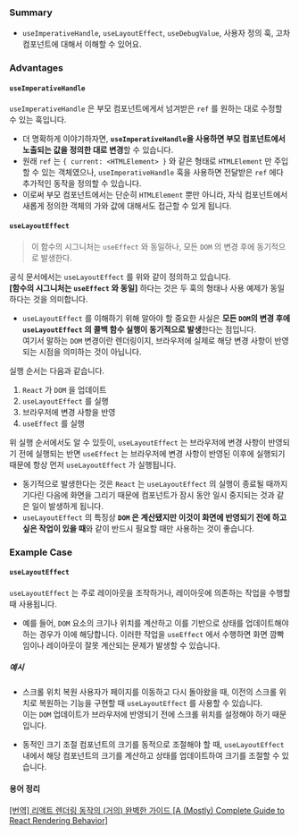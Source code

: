 ### Summary
- `useImperativeHandle`, `useLayoutEffect`, `useDebugValue`, 사용자 정의 훅, 고차 컴포넌트에 대해서 이해할 수 있어요.

### Advantages
#### `useImperativeHandle`
`useImperativeHandle` 은 부모 컴포넌트에게서 넘겨받은 `ref` 를 원하는 대로 수정할 수 있는 훅입니다. <br/>

- 더 명확하게 이야기하자면, <strong>`useImperativeHandle`을 사용하면 부모 컴포넌트에서 노출되는 값을 정의한 대로 변경</strong>할 수 있습니다.
- 원래 `ref` 는 `{ current: <HTMLElement> }` 와 같은 형태로 `HTMLElement` 만 주입할 수 있는 객체였으나, `useImperativeHandle` 훅을 사용하면 전달받은 `ref` 에다 추가적인 동작을 정의할 수 있습니다.
- 이로써 부모 컴포넌트에서는 단순히 `HTMLElement` 뿐만 아니라, 자식 컴포넌트에서 새롭게 정의한 객체의 가와 값에 대해서도 접근할 수 있게 됩니다.

#### `useLayoutEffect`
> 이 함수의 시그니처는 `useEffect` 와 동일하나, 모든 `DOM` 의 변경 후에 동기적으로 발생한다.

공식 문서에서는 `useLayoutEffect` 를 위와 같이 정의하고 있습니다.<br/>
<strong>[함수의 시그니처는 `useEffect` 와 동일]</strong> 하다는 것은 두 훅의 형태나 사용 예제가 동일하다는 것을 의미합니다.

- `useLayoutEffect` 를 이해하기 위해 알아야 할 중요한 사실은 <strong>모든 `DOM`의 변경 후에 `useLayoutEffect` 의 콜백 함수 실행이 동기적으로 발생</strong>한다는 점입니다. <br/> 
여기서 말하는 `DOM` 변경이란 렌더링이지, 브라우저에 실제로 해당 변경 사항이 반영되는 시점을 의미하는 것이 아닙니다.

실행 순서는 다음과 같습니다.

1. `React` 가 `DOM` 을 업데이트
2. `useLayoutEffect` 를 실행
3. 브라우저에 변경 사항을 반영
4. `useEffect` 를 실행

위 실행 순서에서도 알 수 있듯이, `useLayoutEffect` 는 브라우저에 변경 사항이 반영되기 전에 실행되는 반면 `useEffect` 는 브라우저에 변경 사항이 반영된 이후에 실행되기 때문에 항상 먼저 `useLayoutEffect` 가 실행됩니다.

- 동기적으로 발생한다는 것은 `React` 는 `useLayoutEffect` 의 실행이 종료될 때까지 기다린 다음에 화면을 그리기 때문에 컴포넌트가 잠시 동안 일시 중지되는 것과 같은 일이 발생하게 됩니다.
- `useLayoutEffect` 의 특징상 <strong>`DOM` 은 계산됐지만 이것이 화면에 반영되기 전에 하고 싶은 작업이 있을 때</strong>와 같이 반드시 필요할 때만 사용하는 것이 좋습니다.

### Example Case
#### `useLayoutEffect`
`useLayoutEffect` 는 주로 레이아웃을 조작하거나, 레이아웃에 의존하는 작업을 수행할 때 사용됩니다. <br/>
- 예를 들어, `DOM` 요소의 크기나 위치를 계산하고 이를 기반으로 상태를 업데이트해야 하는 경우가 이에 해당합니다. 이러한 작업을 `useEffect` 에서 수행하면 화면 깜빡임이나 레이아웃이 잘못 계산되는 문제가 발생할 수 있습니다.

##### 예시
- 스크롤 위치 복원
사용자가 페이지를 이동하고 다시 돌아왔을 때, 이전의 스크롤 위치로 복원하는 기능을 구현할 때 `useLayoutEffect` 를 사용할 수 있습니다. <br/>
이는 `DOM` 업데이트가 브라우저에 반영되기 전에 스크롤 위치를 설정해야 하기 때문입니다.

- 동적인 크기 조절
컴포넌트의 크기를 동적으로 조절해야 할 때, `useLayoutEffect` 내에서 해당 컴포넌트의 크기를 계산하고 상태를 업데이트하여 크기를 조절할 수 있습니다.

#### 용어 정리
[[번역] 리액트 렌더링 동작의 (거의) 완벽한 가이드 [A (Mostly) Complete Guide to React Rendering Behavior]](https://velog.io/@arthur/%EB%B2%88%EC%97%AD-%EB%A6%AC%EC%95%A1%ED%8A%B8-%EB%A0%8C%EB%8D%94%EB%A7%81-%EB%8F%99%EC%9E%91%EC%9D%98-%EA%B1%B0%EC%9D%98-%EC%99%84%EB%B2%BD%ED%95%9C-%EA%B0%80%EC%9D%B4%EB%93%9C-A-Mostly-Complete-Guide-to-React-Rendering-Behavior#react%EC%9D%98-%EB%A0%8C%EB%8D%94%EB%A7%81-%EA%B7%9C%EC%B9%99)